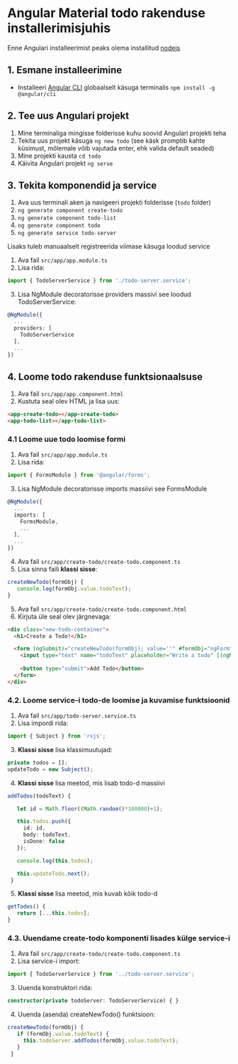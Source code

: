 # Angular Material todo rakenduse installerimisjuhis

Enne Angulari installeerimist peaks olema installitud [nodejs](https://nodejs.org/en/)


## 1. Esmane installeerimine

* Installeeri [Angular CLI](https://cli.angular.io/) globaalselt käsuga terminalis `npm install -g @angular/cli` 


## 2. Tee uus Angulari projekt

1. Mine terminaliga mingisse folderisse kuhu soovid Angulari projekti teha
2. Tekita uus projekt käsuga `ng new todo` (see käsk promptib kahte küsimust, mõlemale võib vajutada enter, ehk valida default seaded)
3. Mine projekti kausta `cd todo`
4. Käivita Angulari projekt `ng serve`

## 3. Tekita komponendid ja service

1. Ava uus terminali aken ja navigeeri projekti folderisse (`todo` folder)
2. `ng generate component create-todo`
3. `ng generate component todo-list`
4. `ng generate component todo`
5. `ng generate service todo-server`

Lisaks tuleb manuaalselt registreerida viimase käsuga loodud service
1. Ava fail `src/app/app.module.ts`
2. Lisa rida:
```typescript
import { TodoServerService } from './todo-server.service';
```
3. Lisa NgModule decoratorisse providers massivi see loodud TodoServerService:
```typescript
@NgModule({
  ...
  providers: [
    TodoServerService
  ],
  ...
})
```

## 4. Loome todo rakenduse funktsionaalsuse

1. Ava fail `src/app/app.component.html`
2. Kustuta seal olev HTML ja lisa uus:
```html
<app-create-todo></app-create-todo>
<app-todo-list></app-todo-list>
```

### 4.1 Loome uue todo loomise formi
1. Ava fail `src/app/app.module.ts`
2. Lisa rida:
```typescript
import { FormsModule } from '@angular/forms';
```
3. Lisa NgModule decoratorisse imports massiivi see FormsModule
```typescript
@NgModule({
  ...
  imports: [
    FormsModule,
    ...
  ],
  ...
})
```
4. Ava fail `src/app/create-todo/create-todo.component.ts`
5. Lisa sinna faili **klassi sisse**:
```typescript
createNewTodo(formObj) {
   console.log(formObj.value.todoText);
}
```
5. Ava fail `src/app/create-todo/create-todo.component.html`
6. Kirjuta üle seal olev järgnevaga:
```html
<div class="new-todo-container">
  <h1>Create a Todo!</h1>

  <form (ngSubmit)="createNewTodo(formObj); value=''" #formObj="ngForm">
    <input type="text" name="todoText" placeholder="Write a todo" [(ngModel)]="value">
    
    <button type="submit">Add Todo</button>
  </form>
</div>
```

### 4.2. Loome service-i todo-de loomise ja kuvamise funktsioonid

1. Ava fail `src/app/todo-server.service.ts`
2. Lisa impordi rida:
```typescript
import { Subject } from 'rxjs';
```
3. **Klassi sisse** lisa klassimuutujad:
```typescript
private todos = [];
updateTodo = new Subject();
```
4. **Klassi sisse** lisa meetod, mis lisab todo-d massiivi
```typescript
addTodos(todoText) {

   let id = Math.floor((Math.random()*100000)+1);

   this.todos.push({
     id: id,
     body: todoText,
     isDone: false
   });

   console.log(this.todos);

   this.updateTodo.next();
 }
```
5. **Klassi sisse** lisa meetod, mis kuvab kõik todo-d
```typescript
getTodos() {
   return [...this.todos];
}
```

### 4.3. Uuendame create-todo komponenti lisades külge service-i
1. Ava fail `src/app/create-todo/create-todo.component.ts`
2. Lisa service-i import:
```typescript
import { TodoServerService } from '../todo-server.service';
```
3. Uuenda konstruktori rida:
```typescript
constructor(private todoServer: TodoServerService) { }
```
4. Uuenda (asenda) createNewTodo() funktsioon:
```typescript
createNewTodo(formObj) {
   if (formObj.value.todoText) {
     this.todoServer.addTodos(formObj.value.todoText);
   }
 }
```






